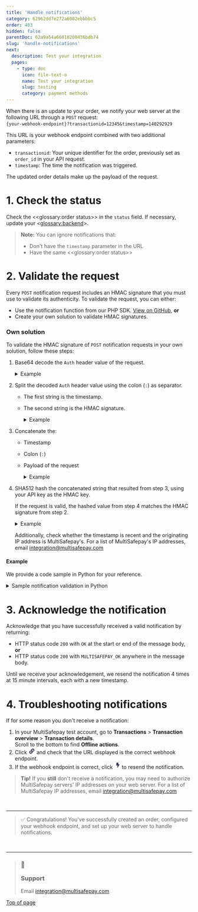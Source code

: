 ```yaml
---
title: 'Handle notifications'
category: 62962dd7e272a6002ebbbbc5
order: 403
hidden: false
parentDoc: 62a9a54a66018200436bdb74
slug: 'handle-notifications'
next:
  description: Test your integration
  pages:
    - type: doc
      icon: file-text-o
      name: Test your integration
      slug: testing
      category: payment methods
---
```


When there is an update to your order, we notify your web server at the following URL through a `POST` request:  
`{your-webhook-endpoint}?transactionid=12345&timestamp=140292929`

This URL is your webhook endpoint combined with two additional parameters:

- `transactionid`: Your unique identifier for the order, previously set as `order_id` in your API request.
- `timestamp`: The time the notification was triggered.

The updated order details make up the payload of the request. 

# 1. Check the status

Check the <<glossary:order status>> in the `status` field. If necessary, update your <<glossary:backend>>.

> **Note:** You can ignore notifications that:
> - Don't have the `timestamp` parameter in the URL  
> - Have the same <<glossary:order status>> 

# 2. Validate the request

Every `POST` notification request includes an HMAC signature that you must use to validate its authenticity. To validate the request, you can either:

- Use the notification function from our PHP SDK. [View on GitHub](https://github.com/MultiSafepay/php-sdk/blob/master/src/Util/Notification.php), **or**
- Create your own solution to validate HMAC signatures.

### Own solution

To validate the HMAC signature of `POST` notification requests in your own solution, follow these steps:

1. Base64 decode the `Auth` header value of the request.
    <details>
    <summary>Example</summary>
    <br>

    Before: `MTY0MTIxODg4NDowNmNiZjIyNmU3Yzg3M2VmZjk2OTIxZDdmZGUzOTk4ZWI2YmUwZGU3OTE1ZWUxYzFiNTE0OTUxMWZjYTgyZTI2YmIwYWIyZTZkMGUwYWQ5OTdjYmFiMTUxZTRiYTU2MTU0MThkOGUxMjUyODMwMTcyNjE0M2VkMTE0NjI4N2Y5Mw==`

    After:
    `1641218884:06cbf226e7c873eff96921d7fde3998eb6be0de7915ee1c1b5149511fca82e26bb0ab2e6d0e0ad997cbab151e4ba5615418d8e12528301726143ed1146287f93`
    </details>

2. Split the decoded `Auth` header value using the colon (`:`) as separator.
    - The first string is the timestamp.
    - The second string is the HMAC signature. 

      <details>
      <summary>Example</summary>
      <br>

      Timestamp: `1641218884`  
      HMAC signature: `06cbf226e7c873eff96921d7fde3998eb6be0de7915ee1c1b5149511fca82e26bb0ab2e6d0e0ad997cbab151e4ba5615418d8e12528301726143ed1146287f93`
      </details>

3. Concatenate the:

    - Timestamp
    - Colon (`:`)
    - Payload of the request

      <details>
      <summary>Example</summary>
      <br>

      ``` javascript
      1641218884:{"amount":1000,"amount_refunded":0,"costs":[{"amount":0.49,"description":"0.49 For iDEAL Transactions","transaction_id":"123456789","type":"SYSTEM"}],"created":"2022-01-03T15:08:02","currency":"EUR","custom_info":{"custom_1":null,"custom_2":null,"custom_3":null},"customer":{"address1":null,"address2":null,"city":null,"country":null,"country_name":null,"email":"","first_name":null,"house_number":null,"last_name":null,"locale":"en_US","phone1":null,"phone2":"","state":null,"zip_code":null},"description":"product description","fastcheckout":"NO","financial_status":"initialized","items":null,"modified":"2022-01-03T15:08:02","order_id":"my-order-id", "payment_details":{"account_holder_name":null,"account_iban":"https://example.com","account_id":null,"external_transaction_id":"123456789","issuer_id":"3151","recurring_flow":null,"recurring_id":null,"recurring_model":null,"type":"IDEAL"},"payment_methods":[{"amount":1000,"currency":"EUR","description":"product description","external_transaction_id":"123456789","payment_description":"iDEAL","status":"initialized","type":"IDEAL"}],"reason":"","reason_code":"","related_transactions":null,"status":"initialized","transaction_id":"123456789","var1":null,"var2":null,"var3":null}
      ```
    </details>

4. SHA512 hash the concatenated string that resulted from step 3, using your API key as the HMAC key.

    If the request is valid, the hashed value from step 4 matches the HMAC signature from step 2.

    <details>
    <summary>Example</summary>
    <br>

    HMAC key: `8HHhGgRWrA3O7NswjmgwyH7buPPCGnR5AkwAQyqI`

    SHA512 hash: `06cbf226e7c873eff96921d7fde3998eb6be0de7915ee1c1b5149511fca82e26bb0ab2e6d0e0ad997cbab151e4ba5615418d8e12528301726143ed1146287f93`
    </details>

    Additionally, check whether the timestamp is recent and the originating IP address is MultiSafepay's. For a list of MultiSafepay's IP addresses, email <integration@multisafepay.com>

#### Example

We provide a code sample in Python for your reference.

  <details>
  <summary>Sample notification validation in Python</summary>
  <br>

  ``` python
  #!/usr/bin/python

  import argparse
  import base64
  import hashlib
  import hmac
  import sys

  # Parse the command-line arguments
  parser = argparse.ArgumentParser()
  parser.add_argument("-k", "--apikey", help="API key", required=True)
  parser.add_argument("-p", "--payload", help="Payload", required=True)
  parser.add_argument("-a", "--authheader", help="Auth header", required=True)
  args = parser.parse_args()

  # Step 1: Base64 decode the auth header
  encoded_auth_bytes = args.authheader.encode("ascii")
  decoded_auth_bytes = base64.b64decode(encoded_auth_bytes)
  decoded_auth = decoded_auth_bytes.decode("ascii")

  # Step 2: Split the decoded auth header
  timestamp = decoded_auth.split(':')[0]
  signature = decoded_auth.split(':')[1]

  # Step 3: Concatenate the timestamp, colon, and payload
  concatenated_string = timestamp + ":" + args.payload

  # Step 4: SHA512 hash the concatenated string
  hashed_value = hmac.new(args.apikey.encode(), concatenated_string.encode(), hashlib.sha512).hexdigest()

  # Step 5: Compare the hashed value with the signature
  if hashed_value == signature:
    print("The notification is authentic")
    sys.exit(0)
  else:
    print("Error: The notification is not authentic")
    sys.exit(1)
  ```
  </details>

# 3. Acknowledge the notification

Acknowledge that you have successfully received a valid notification by returning:

- HTTP status code `200` with `OK` at the start or end of the message body, **or**
- HTTP status code `200` with `MULTISAFEPAY_OK` anywhere in the message body.

Until we receive your acknowledgement, we resend the notification 4 times at 15 minute intervals, each with a new timestamp.

# 4. Troubleshooting notifications

If for some reason you don't receive a notification:

1. In your MultiSafepay test account, go to **Transactions** > **Transaction overview** > **Transaction details**.    
    Scroll to the bottom to find **Offline actions**.
2. Click <img src='https://raw.githubusercontent.com/MultiSafepay/docs/master/static/img/offline-actions-webhookendpoint.png'> and check that the URL displayed is the correct webhook endpoint.
3. If the webhook endpoint is correct, click <img src='https://raw.githubusercontent.com/MultiSafepay/docs/master/static/img/offline-actions-resend.png'> to resend the notification.

> **Tip!** If you **still** don't receive a notification, you may need to authorize MultiSafepay servers' IP addresses on your web server. For a list of MultiSafepay IP addresses, email <integration@multisafepay.com>
<br>

---

> ✅  Congratulations!
> You've successfully created an order, configured your webhook endpoint, and set up your web server to handle notifications.
<br>

---

<blockquote class="callout callout_info">
    <h3 class="callout-heading false">
        <span class="callout-icon">💬</span>
        <p>Support</p>
    </h3>
    <p>Email <a href="mailto:integration@multisafepay.com">integration@multisafepay.com</a></p>
</blockquote>

[Top of page](#)